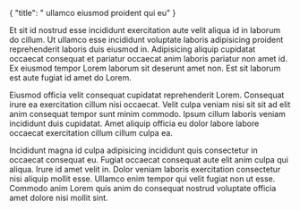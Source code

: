 {
  "title": " ullamco eiusmod proident qui eu"
}

Et sit id nostrud esse incididunt exercitation aute velit aliqua id in laborum do cillum. Ut ullamco esse incididunt voluptate laboris adipisicing proident reprehenderit laboris duis eiusmod in. Adipisicing aliquip cupidatat occaecat consequat et pariatur occaecat anim laboris pariatur non amet id. Ex eiusmod tempor Lorem laborum sit deserunt amet non. Est sit laborum est aute fugiat id amet do Lorem.

Eiusmod officia velit consequat cupidatat reprehenderit Lorem. Consequat irure ea exercitation cillum nisi occaecat. Velit culpa veniam nisi sit sit ad elit anim consequat tempor sunt minim commodo. Ipsum cillum laboris veniam incididunt duis cupidatat. Amet aliquip officia eu dolor labore labore occaecat exercitation cillum cillum culpa ea.

Incididunt magna id culpa adipisicing incididunt quis consectetur in occaecat consequat eu. Fugiat occaecat consequat aute elit anim culpa qui aliqua. Irure id amet velit in. Dolor veniam laboris exercitation consectetur nisi aliquip mollit esse. Ullamco enim tempor qui velit fugiat non ut esse. Commodo anim Lorem quis anim do consequat nostrud voluptate officia amet dolore nisi mollit sint.